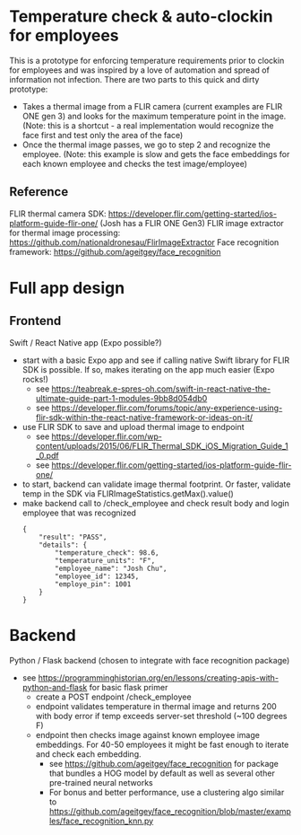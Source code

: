 # Temperature check & auto-clockin for employees

This is a prototype for enforcing temperature requirements prior to clockin for employees and was inspired by a love of automation and spread of information not infection. There are two parts to this quick and dirty prototype:
* Takes a thermal image from a FLIR camera (current examples are FLIR ONE gen 3) and looks for the maximum temperature point in the image. (Note: this is a shortcut - a real implementation would recognize the face first and test only the area of the face)
* Once the thermal image passes, we go to step 2 and recognize the employee. (Note: this example is slow and gets the face embeddings for each known employee and checks the test image/employee)

## Reference
FLIR thermal camera SDK: https://developer.flir.com/getting-started/ios-platform-guide-flir-one/ (Josh has a FLIR ONE Gen3)
FLIR image extractor for thermal image processing: https://github.com/nationaldronesau/FlirImageExtractor
Face recognition framework: https://github.com/ageitgey/face_recognition

# Full app design

## Frontend
Swift / React Native app (Expo possible?)
* start with a basic Expo app and see if calling native Swift library for FLIR SDK is possible. If so, makes iterating on the app much easier (Expo rocks!)
    * see https://teabreak.e-spres-oh.com/swift-in-react-native-the-ultimate-guide-part-1-modules-9bb8d054db0
    * see https://developer.flir.com/forums/topic/any-experience-using-flir-sdk-within-the-react-native-framework-or-ideas-on-it/
* use FLIR SDK to save and upload thermal image to endpoint
    * see https://developer.flir.com/wp-content/uploads/2015/06/FLIR_Thermal_SDK_iOS_Migration_Guide_1_0.pdf
    * see https://developer.flir.com/getting-started/ios-platform-guide-flir-one/
* to start, backend can validate image thermal footprint. Or faster, validate temp in the SDK via FLIRImageStatistics.getMax().value()
* make backend call to /check_employee and check result body and login employee that was recognized
	```
	{
		"result": "PASS",
		"details": {
			"temperature_check": 98.6,
			"temperature_units": "F",
			"employee_name": "Josh Chu",
			"employee_id": 12345,
			"employe_pin": 1001
		}
	}
	```


Backend
=============================================
Python / Flask backend (chosen to integrate with face recognition package)
* see https://programminghistorian.org/en/lessons/creating-apis-with-python-and-flask for basic flask primer
    * create a POST endpoint /check_employee
    * endpoint validates temperature in thermal image and returns 200 with body error if temp exceeds server-set threshold (~100 degrees F)
    * endpoint then checks image against known employee image embeddings. For 40-50 employees it might be fast enough to iterate and check each embedding. 
        * see https://github.com/ageitgey/face_recognition for package that bundles a HOG model by default as well as several other pre-trained neural networks 
        * For bonus and better performance, use a clustering algo similar to https://github.com/ageitgey/face_recognition/blob/master/examples/face_recognition_knn.py


